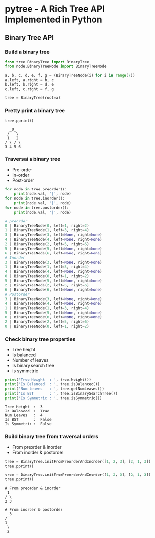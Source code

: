 # pytree - A Rich Tree API Implemented in Python

## Binary Tree API

### Build a binary tree
```python
from tree.BinaryTree import BinaryTree
from node.BinaryTreeNode import BinaryTreeNode

a, b, c, d, e, f, g = (BinaryTreeNode(i) for i in range(7))
a.left, a.right = b, c
b.left, b.right = d, e
c.left, c.right = f, g

tree = BinaryTree(root=a)
```

### Pretty print a binary tree
```python
tree.pprint()
```
```
  _0_  
 /   \ 
 1   2 
/ \ / \
3 4 5 6
```

### Traversal a binary tree
- Pre-order
- In-order
- Post-order
```python
for node in tree.preorder():
    print(node.val, '|', node)
for node in tree.inorder():
    print(node.val, '|', node)
for node in tree.postorder():
    print(node.val, '|', node)
```
```python
# preorder
0 | BinaryTreeNode(0, left=1, right=2)
1 | BinaryTreeNode(1, left=3, right=4)
3 | BinaryTreeNode(3, left=None, right=None)
4 | BinaryTreeNode(4, left=None, right=None)
2 | BinaryTreeNode(2, left=5, right=6)
5 | BinaryTreeNode(5, left=None, right=None)
6 | BinaryTreeNode(6, left=None, right=None)
# Inorder
3 | BinaryTreeNode(3, left=None, right=None)
1 | BinaryTreeNode(1, left=3, right=4)
4 | BinaryTreeNode(4, left=None, right=None)
0 | BinaryTreeNode(0, left=1, right=2)
5 | BinaryTreeNode(5, left=None, right=None)
2 | BinaryTreeNode(2, left=5, right=6)
6 | BinaryTreeNode(6, left=None, right=None)
# Postorder
3 | BinaryTreeNode(3, left=None, right=None)
4 | BinaryTreeNode(4, left=None, right=None)
1 | BinaryTreeNode(1, left=3, right=4)
5 | BinaryTreeNode(5, left=None, right=None)
6 | BinaryTreeNode(6, left=None, right=None)
2 | BinaryTreeNode(2, left=5, right=6)
0 | BinaryTreeNode(0, left=1, right=2)
```

### Check binary tree properties
- Tree height
- Is balanced
- Number of leaves
- Is binary search tree
- is symmetric
```python
print('Tree Height  : ', tree.height())
print('Is Balanced  : ', tree.isBalanced())
print('Num Leaves   : ', tree.getNumLeaves())
print('Is BST       : ', tree.isBinarySearchTree())
print('Is Symmetric : ', tree.isSymmetric())
```
```
Tree Height  :  3
Is Balanced  :  True
Num Leaves   :  4
Is BST       :  False
Is Symmetric :  False
```

### Build binary tree from traversal orders
- From preorder & inorder
- From inorder & postorder
```python
tree = BinaryTree.initFromPreorderAndInorder([1, 2, 3], [2, 1, 3])
tree.pprint()

tree = BinaryTree.initFromPreorderAndInorder([1, 2, 3], [2, 1, 3])
tree.pprint()
```

```
# From preorder & inorder
 1 
/ \
2 3

# From inorder & postorder
 _3
/  
1  
 \ 
 2 
```